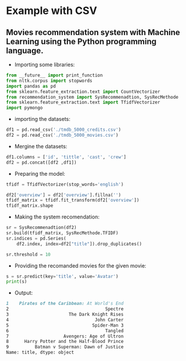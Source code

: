# Example with CSV

## Movies recommendation system with Machine Learning using the Python programming language.

* Importing some libraries:

```python
from __future__ import print_function
from nltk.corpus import stopwords
import pandas as pd
from sklearn.feature_extraction.text import CountVectorizer
from recommendation_system import SysRecommenadtion, SysRecMethode
from sklearn.feature_extraction.text import TfidfVectorizer
import pymongo
```

* importing the datasets:

```python
df1 = pd.read_csv('./tmdb_5000_credits.csv')
df2 = pd.read_csv('./tmdb_5000_movies.csv')
```


* Mergine the datasets:

```python
df1.columns = ['id', 'tittle', 'cast', 'crew'] 
df2 = pd.concat([df2 ,df1]) 
```

* Preparing the model: 

```python
tfidf = TfidfVectorizer(stop_words='english')

df2['overview'] = df2['overview'].fillna('')
tfidf_matrix = tfidf.fit_transform(df2['overview'])
tfidf_matrix.shape
```

* Making the system recomendation: 

```python
sr = SysRecommenadtion(df2)
sr.build(tfidf_matrix, SysRecMethode.TFIDF)
sr.indices = pd.Series(
    df2.index, index=df2["title"]).drop_duplicates()

sr.threshold = 10
```

* Providing the recomanded movies for the given movie: 

```python
s = sr.predict(key='title', value='Avatar')
print(s)
```

* Output:

```md
1    Pirates of the Caribbean: At World's End
2                                     Spectre
3                       The Dark Knight Rises
4                                 John Carter
5                                Spider-Man 3
6                                     Tangled
7                     Avengers: Age of Ultron
8      Harry Potter and the Half-Blood Prince
9          Batman v Superman: Dawn of Justice
Name: title, dtype: object
```